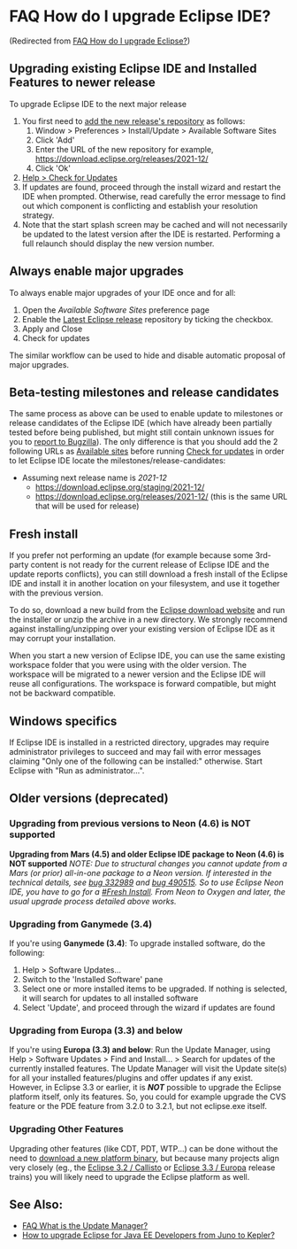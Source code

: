 FAQ How do I upgrade Eclipse IDE?
=================================

(Redirected from [FAQ How do I upgrade Eclipse?](/index.php?title=FAQ_How_do_I_upgrade_Eclipse%3F&redirect=no "FAQ How do I upgrade Eclipse?"))


Upgrading existing Eclipse IDE and Installed Features to newer release
----------------------------------------------------------------------

To upgrade Eclipse IDE to the next major release

1.  You first need to [add the new release's repository](https://help.eclipse.org/latest/index.jsp?topic=%2Forg.eclipse.platform.doc.user%2Ftasks%2Ftasks-128.htm) as follows:
    1.  Window > Preferences > Install/Update > Available Software Sites
    2.  Click 'Add'
    3.  Enter the URL of the new repository for example, https://download.eclipse.org/releases/2021-12/
    4.  Click 'Ok'
2.  [Help > Check for Updates](https://help.eclipse.org/latest/index.jsp?topic=%2Forg.eclipse.platform.doc.user%2Ftasks%2Ftasks-120.htm)
3.  If updates are found, proceed through the install wizard and restart the IDE when prompted. Otherwise, read carefully the error message to find out which component is conflicting and establish your resolution strategy.
4.  Note that the start splash screen may be cached and will not necessarily be updated to the latest version after the IDE is restarted. Performing a full relaunch should display the new version number.

Always enable major upgrades
----------------------------

To always enable major upgrades of your IDE once and for all:

1.  Open the _Available Software Sites_ preference page
2.  Enable the [Latest Eclipse release](https://download.eclipse.org/releases/latest) repository by ticking the checkbox.
3.  Apply and Close
4.  Check for updates

The similar workflow can be used to hide and disable automatic proposal of major upgrades.

Beta-testing milestones and release candidates
----------------------------------------------

The same process as above can be used to enable update to milestones or release candidates of the Eclipse IDE (which have already been partially tested before being published, but might still contain unknown issues for you to [report to Bugzilla](https://bugs.eclipse.org/bugs/enter_bug.cgi)). The only difference is that you should add the 2 following URLs as [Available sites](https://help.eclipse.org/2018-12/index.jsp?topic=%2Forg.eclipse.platform.doc.user%2Ftasks%2Ftasks-128.htm) before running [Check for updates](https://help.eclipse.org/2018-12/index.jsp?topic=%2Forg.eclipse.platform.doc.user%2Ftasks%2Ftasks-120.htm) in order to let Eclipse IDE locate the milestones/release-candidates:

*   Assuming next release name is _2021-12_
    *   https://download.eclipse.org/staging/2021-12/
    *   https://download.eclipse.org/releases/2021-12/ (this is the same URL that will be used for release)

Fresh install
-------------

If you prefer not performing an update (for example because some 3rd-party content is not ready for the current release of Eclipse IDE and the update reports conflicts), you can still download a fresh install of the Eclipse IDE and install it in another location on your filesystem, and use it together with the previous version.

To do so, download a new build from the [Eclipse download website](https://www.eclipse.org/downloads/eclipse-packages/) and run the installer or unzip the archive in a new directory. We strongly recommend against installing/unzipping over your existing version of Eclipse IDE as it may corrupt your installation.

When you start a new version of Eclipse IDE, you can use the same existing workspace folder that you were using with the older version. The workspace will be migrated to a newer version and the Eclipse IDE will reuse all configurations. The workspace is forward compatible, but might not be backward compatible.

Windows specifics
-----------------

If Eclipse IDE is installed in a restricted directory, upgrades may require administrator privileges to succeed and may fail with error messages claiming "Only one of the following can be installed:" otherwise. Start Eclipse with "Run as administrator...".

Older versions (deprecated)
---------------------------

### Upgrading from previous versions to Neon (4.6) is NOT supported

**Upgrading from Mars (4.5) and older Eclipse IDE package to Neon (4.6) is NOT supported** _NOTE: Due to structural changes you cannot update from a Mars (or prior) all-in-one package to a Neon version. If interested in the technical details, see [bug 332989](https://bugs.eclipse.org/bugs/show_bug.cgi?id=332989) and [bug 490515](https://bugs.eclipse.org/bugs/show_bug.cgi?id=490515). So to use Eclipse Neon IDE, you have to go for a [#Fresh Install](#Fresh-Install). From Neon to Oxygen and later, the usual upgrade process detailed above works._

### Upgrading from Ganymede (3.4)

If you're using **Ganymede (3.4)**: To upgrade installed software, do the following:

1.  Help > Software Updates...
2.  Switch to the 'Installed Software' pane
3.  Select one or more installed items to be upgraded. If nothing is selected, it will search for updates to all installed software
4.  Select 'Update', and proceed through the wizard if updates are found

### Upgrading from Europa (3.3) and below

If you're using **Europa (3.3) and below**: Run the Update Manager, using Help > Software Updates > Find and Install... > Search for updates of the currently installed features. The Update Manager will visit the Update site(s) for all your installed features/plugins and offer updates if any exist. However, in Eclipse 3.3 or earlier, it is _**NOT**_ possible to upgrade the Eclipse platform itself, only its features. So, you could for example upgrade the CVS feature or the PDE feature from 3.2.0 to 3.2.1, but not eclipse.exe itself.

### Upgrading Other Features

Upgrading other features (like CDT, PDT, WTP...) can be done without the need to [download a new platform binary](https://download.eclipse.org/eclipse/downloads/), but because many projects align very closely (eg., the [Eclipse 3.2 / Callisto](https://www.eclipse.org/callisto/) or [Eclipse 3.3 / Europa](https://www.eclipse.org/europa/) release trains) you will likely need to upgrade the Eclipse platform as well.

See Also:
---------

*   [FAQ What is the Update Manager?](./FAQ_What_is_the_Update_Manager.md "FAQ What is the Update Manager?") 
*   [How to upgrade Eclipse for Java EE Developers from Juno to Kepler?](https://stackoverflow.com/questions/17337526/how-to-upgrade-eclipse-for-java-ee-developers-from-juno-to-kepler)

  

